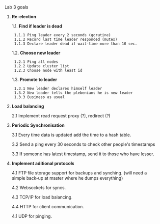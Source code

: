 Lab 3 goals

1. **Re-election**

	1.1. **Find if leader is dead**
		
		1.1.1 Ping leader every 2 seconds (gorutine)
		1.1.2 Record last time leader responded (mutex)
		1.1.3 Declare leader dead if wait-time more than 10 sec.

	1.2. **Choose new leader**
		
		1.2.1 Ping all nodes
		1.2.2 Update cluster list
		1.2.3 Choose node with least id
	
	1.3. **Promote to leader**
		
		1.3.1 New leader declares himself leader
		1.3.2 New leader tells the plebenians he is new leader
		1.3.3 Business as usual
2. **Load balancing**
	
	2.1 Implement read request proxy (?), redirect (?)
3. **Periodic Synchronisation**
	
	3.1 Every time data is updated add the time to a hash table.
	
	3.2 Send a ping every 30 seconds to check other people's timestamps
	
	3.3 If someone has latest timestamp, send it to those who have lesser.
	
4. **Implement aditional protocols**

	4.1 FTP file storage support for backups and synching. (will need a simple back-up at master where he dumps everything)
	
	4.2 Websockets for syncs. 
	
	4.3 TCP/IP for load balancing. 
	
	4.4 HTTP for client communication.
	
	4.1 UDP for pinging.
	